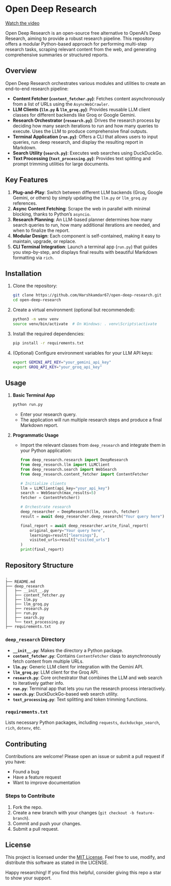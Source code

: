 # Open Deep Research

[Watch the video](https://youtu.be/fLB1cUaUdaY)

Open Deep Research is an open-source free alternative to OpenAI’s Deep Research, aiming to provide a robust research pipeline. This repository offers a modular Python-based approach for performing multi-step research tasks, scraping relevant content from the web, and generating comprehensive summaries or structured reports.

## Overview

Open Deep Research orchestrates various modules and utilities to create an end-to-end research pipeline:

- **Content Fetcher (`content_fetcher.py`)**: Fetches content asynchronously from a list of URLs using the `AsyncWebCrawler`.
- **LLM Clients (`llm.py` & `llm_groq.py`)**: Provides reusable LLM client classes for different backends like Groq or Google Gemini.
- **Research Orchestrator (`research.py`)**: Drives the research process by deciding how many search iterations to run and how many queries to execute. Uses the LLM to produce comprehensive final outputs.
- **Terminal Application (`run.py`)**: Offers a CLI that allows users to input queries, run deep research, and display the resulting report in Markdown.
- **Search Utility (`search.py`)**: Executes web searches using DuckDuckGo.
- **Text Processing (`text_processing.py`)**: Provides text splitting and prompt trimming utilities for large documents.

## Key Features

1. **Plug-and-Play**: Switch between different LLM backends (Groq, Google Gemini, or others) by simply updating the `llm.py` or `llm_groq.py` references.
2. **Async Content Fetching**: Scrape the web in parallel with minimal blocking, thanks to Python’s `asyncio`.
3. **Research Planning**: An LLM-based planner determines how many search queries to run, how many additional iterations are needed, and when to finalize the report.
4. **Modular Design**: Each component is self-contained, making it easy to maintain, upgrade, or replace.
5. **CLI Terminal Integration**: Launch a terminal app (`run.py`) that guides you step-by-step, and displays final results with beautiful Markdown formatting via `rich`.

## Installation

1. Clone the repository:
   ```bash
   git clone https://github.com/Harshkamdar67/open-deep-research.git
   cd open-deep-research
   ```
2. Create a virtual environment (optional but recommended):
   ```bash
   python3 -m venv venv
   source venv/bin/activate  # On Windows: . venv\Scripts\activate
   ```
3. Install the required dependencies:
   ```bash
   pip install -r requirements.txt
   ```
4. (Optional) Configure environment variables for your LLM API keys:
   ```bash
   export GEMINI_API_KEY="your_gemini_api_key"
   export GROQ_API_KEY="your_groq_api_key"
   ```

## Usage

1. **Basic Terminal App**

   ```bash
   python run.py
   ```

   - Enter your research query.
   - The application will run multiple research steps and produce a final Markdown report.
2. **Programmatic Usage**

   - Import the relevant classes from `deep_research` and integrate them in your Python application:
     ```python
     from deep_research.research import DeepResearch
     from deep_research.llm import LLMClient
     from deep_research.search import WebSearch
     from deep_research.content_fetcher import ContentFetcher

     # Initialize clients
     llm = LLMClient(api_key="your_api_key")
     search = WebSearch(max_results=5)
     fetcher = ContentFetcher()

     # Orchestrate research
     deep_researcher = DeepResearch(llm, search, fetcher)
     result = await deep_researcher.deep_research("Your query here")

     final_report = await deep_researcher.write_final_report(
         original_query="Your query here",
         learnings=result["learnings"],
         visited_urls=result["visited_urls"]
     )
     print(final_report)
     ```

## Repository Structure

```
.
├── README.md
├── deep_research
│   ├── __init__.py
│   ├── content_fetcher.py
│   ├── llm.py
│   ├── llm_groq.py
│   ├── research.py
│   ├── run.py
│   ├── search.py
│   └── text_processing.py
├── requirements.txt
```

### `deep_research` Directory

- **`__init__.py`**: Makes the directory a Python package.
- **`content_fetcher.py`**: Contains `ContentFetcher` class to asynchronously fetch content from multiple URLs.
- **`llm.py`**: Generic LLM client for integration with the Gemini API.
- **`llm_groq.py`**: LLM client for the Groq API.
- **`research.py`**: Core orchestrator that combines the LLM and web search to iteratively gather info.
- **`run.py`**: Terminal app that lets you run the research process interactively.
- **`search.py`**: DuckDuckGo-based web search utility.
- **`text_processing.py`**: Text splitting and token trimming functions.

### `requirements.txt`

Lists necessary Python packages, including `requests`, `duckduckgo_search`, `rich`, `dotenv`, etc.

## Contributing

Contributions are welcome! Please open an issue or submit a pull request if you have:

- Found a bug
- Have a feature request
- Want to improve documentation

### Steps to Contribute

1. Fork the repo.
2. Create a new branch with your changes (`git checkout -b feature-branch`).
3. Commit and push your changes.
4. Submit a pull request.

## License

This project is licensed under the [MIT License](LICENSE). Feel free to use, modify, and distribute this software as stated in the LICENSE.

Happy researching! If you find this helpful, consider giving this repo a star to show your support.
